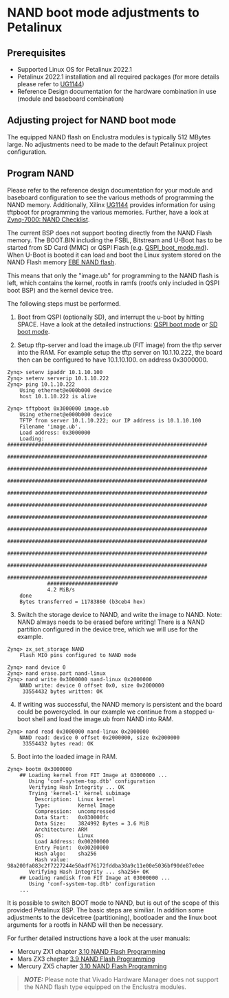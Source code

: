 # NAND boot mode adjustments to Petalinux

## Prerequisites

- Supported Linux OS for Petalinux 2022.1
- Petalinux 2022.1 installation and all required packages (for more details please refer to [UG1144])
- Reference Design documentation for the hardware combination in use (module and baseboard combination)

## Adjusting project for NAND boot mode

The equipped NAND flash on Enclustra modules is typically 512 MBytes large. No adjustments need to be made to the default Petalinux project configuration.

## Program NAND

Please refer to the reference design documentation for your module and baseboard configuration to see the various methods of programming the NAND memory. Additionally, Xilinx [UG1144] provides information for using tftpboot for programming the various memories. Further, have a look at [Zynq-7000: NAND Checklist](https://www.xilinx.com/support/answers/59311.html).  

The current BSP does not support booting directly from the NAND Flash memory. The BOOT.BIN including the FSBL, Bitstream and U-Boot has to be started from SD Card (MMC) or QSPI Flash (e.g. [QSPI_boot_mode.md](QSPI_boot_mode.md)). When U-Boot is booted it can load and boot the Linux system stored on the NAND Flash memory [EBE NAND flash](https://github.com/enclustra-bsp/bsp-xilinx/blob/master/documentation/4_Deployment.md#nand-flash).

This means that only the "image.ub" for programming to the NAND flash is left, which contains the kernel, rootfs in ramfs (rootfs only included in QSPI boot BSP) and the kernel device tree.

The following steps must be performed.  

1. Boot from QSPI (optionally SD), and interrupt the u-boot by hitting SPACE. Have a look at the detailed instructions: [QSPI boot mode](QSPI_boot_mode.md) or [SD boot mode](SD_boot_mode.md).  

2. Setup tftp-server and load the image.ub (FIT image) from the tftp server into the RAM. For example setup the tftp server on 10.1.10.222, the board then can be configured to have 10.1.10.100. on address 0x3000000.  

```
Zynq> setenv ipaddr 10.1.10.100
Zynq> setenv serverip 10.1.10.222
Zynq> ping 10.1.10.222
    Using ethernet@e000b000 device
    host 10.1.10.222 is alive

Zynq> tftpboot 0x3000000 image.ub
    Using ethernet@e000b000 device
    TFTP from server 10.1.10.222; our IP address is 10.1.10.100
    Filename 'image.ub'.
    Load address: 0x3000000
    Loading: #################################################################
             #################################################################
             #################################################################
             #################################################################
             #################################################################
             #################################################################
             #################################################################
             #################################################################
             #################################################################
             #################################################################
             #################################################################
             #################################################################
             #######################
             4.2 MiB/s
    done
    Bytes transferred = 11783860 (b3ceb4 hex)
```

3. Switch the storage device to NAND, and write the image to NAND. Note: NAND always needs to be erased before writing! There is a NAND partition configured in the device tree, which we will use for the example.   

```
Zynq> zx_set_storage NAND
    Flash MIO pins configured to NAND mode

Zynq> nand device 0
Zynq> nand erase.part nand-linux
Zynq> nand write 0x3000000 nand-linux 0x2000000
    NAND write: device 0 offset 0x0, size 0x2000000
     33554432 bytes written: OK

```

4. If writing was successful, the NAND memory is persistent and the board could be powercycled. In our example we continue from a stopped u-boot shell and load the image.ub from NAND into RAM.  

```
Zynq> nand read 0x3000000 nand-linux 0x2000000
    NAND read: device 0 offset 0x2000000, size 0x2000000
     33554432 bytes read: OK
```

5. Boot into the loaded image in RAM.  

```
Zynq> bootm 0x3000000
    ## Loading kernel from FIT Image at 03000000 ...
       Using 'conf-system-top.dtb' configuration
       Verifying Hash Integrity ... OK
       Trying 'kernel-1' kernel subimage
         Description:  Linux kernel
         Type:         Kernel Image
         Compression:  uncompressed
         Data Start:   0x030000fc
         Data Size:    3824992 Bytes = 3.6 MiB
         Architecture: ARM
         OS:           Linux
         Load Address: 0x00200000
         Entry Point:  0x00200000
         Hash algo:    sha256
         Hash value:   98a200fa083c2f7227244e50adf76172fddba30a9c11e00e5036bf90de87e0ee
       Verifying Hash Integrity ... sha256+ OK
    ## Loading ramdisk from FIT Image at 03000000 ...
       Using 'conf-system-top.dtb' configuration
    ...

```

It is possible to switch BOOT mode to NAND, but is out of the scope of this provided Petalinux BSP. The basic steps are similiar. In addition some adjustments to the devicetree (partitioning), bootloader and the linux boot arguments for a rootfs in NAND will then be necessary.  


For further detailed instructions have a look at the user manuals:  
- Mercury ZX1 chapter [3.10 NAND Flash Programming](https://download.enclustra.com/public_files/SoC_Modules/Mercury_ZX1/Mercury_ZX1_User_Manual_V07.pdf)
- Mars ZX3 chapter [3.9 NAND Flash Programming](https://download.enclustra.com/public_files/SoC_Modules/Mars_ZX3/Mars_ZX3_User_Manual_V9.pdf)
- Mercury ZX5 chapter [3.10 NAND Flash Programming](https://download.enclustra.com/public_files/SoC_Modules/Mercury_ZX5/Mercury_ZX5_User_Manual_V06.pdf)

> **_NOTE:_** Please note that Vivado Hardware Manager does not support the NAND flash type equipped on the Enclustra modules.

[UG1144]: https://www.xilinx.com/support/documentation/sw_manuals/xilinx2022_1/ug1144-petalinux-tools-reference-guide.pdf
